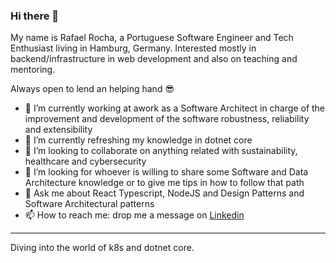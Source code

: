 ### Hi there 👋

My name is Rafael Rocha, a Portuguese Software Engineer and Tech Enthusiast living in Hamburg, Germany. 
Interested mostly in backend/infrastructure in web development and also on teaching and mentoring.

Always open to lend an helping hand 😎

- 🔭 I’m currently working at awork as a Software Architect in charge of the improvement and development of the software robustness, reliability and extensibility
- 🌱 I’m currently refreshing my knowledge in dotnet core
- 👯 I’m looking to collaborate on anything related with sustainability, healthcare and cybersecurity
- 🤔 I’m looking for whoever is willing to share some Software and Data Architecture knowledge or to give me tips in how to follow that path
- 💬 Ask me about React Typescript, NodeJS and Design Patterns and Software Architectural patterns
- 📫 How to reach me: drop me a message on [Linkedin](https://www.linkedin.com/in/rafael-rocha91/)

---

Diving into the world of k8s and dotnet core.
